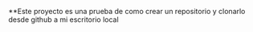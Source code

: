 **Este proyecto es una prueba de como crear un repositorio y clonarlo desde github a mi escritorio local